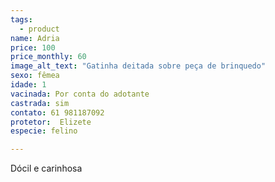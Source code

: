 ```yaml
---
tags:
  - product
name: Adria
price: 100
price_monthly: 60
image_alt_text: "Gatinha deitada sobre peça de brinquedo"
sexo: fêmea
idade: 1
vacinada: Por conta do adotante
castrada: sim
contato: 61 981187092
protetor:  Elizete
especie: felino

---
```

Dócil e carinhosa

